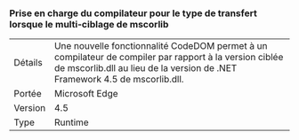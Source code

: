 ### <a name="compiler-support-for-type-forwarding-when-multi-targeting-mscorlib"></a>Prise en charge du compilateur pour le type de transfert lorsque le multi-ciblage de mscorlib

|   |   |
|---|---|
|Détails|Une nouvelle fonctionnalité CodeDOM permet à un compilateur de compiler par rapport à la version ciblée de mscorlib.dll au lieu de la version de .NET Framework 4.5 de mscorlib.dll.|
|Portée|Microsoft Edge|
|Version|4.5|
|Type|Runtime|

